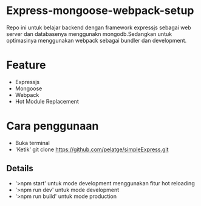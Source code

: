 # Express-mongoose-webpack-setup
Repo ini untuk belajar backend dengan framework expressjs sebagai web server dan databasenya menggunakn mongodb.Sedangkan untuk optimasinya menggunakan webpack sebagai bundler dan development.

# Feature
- Expressjs
- Mongoose
- Webpack
- Hot Module Replacement

# Cara penggunaan
- Buka terminal
- 'Ketik' git clone https://github.com/pelatge/simpleExpress.git 


## Details
- '>npm start' untuk mode development menggunakan fitur hot reloading
- '>npm run dev' untuk mode development 
- '>npm run build' untuk mode production
